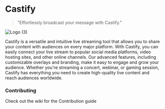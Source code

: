 # Castify

> "Effortlessly broadcast your message with Castify."


![Logo (3)](https://user-images.githubusercontent.com/67658523/233525276-0fad3bc2-d87f-4147-b37e-13c123484cf2.jpg)



Castify is a versatile and intuitive live streaming tool that allows you to share your content with audiences on every major platform. With Castify, you can easily connect your live stream to popular social media platforms, video hosting sites, and other online channels. Our advanced features, including customizable overlays and branding, make it easy to engage and grow your audience. Whether you're streaming a concert, webinar, or gaming session, Castify has everything you need to create high-quality live content and reach audiences worldwide.



### Contributing

Check out the wiki for the Contribution guide
